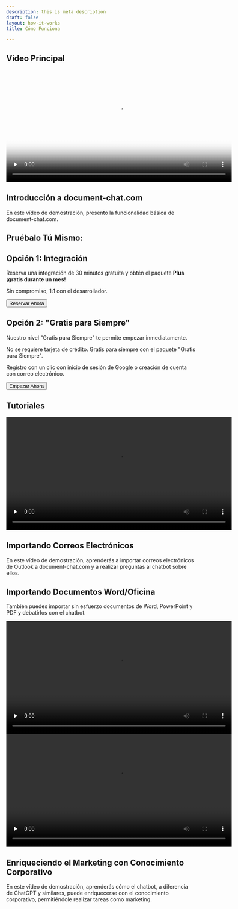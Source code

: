 ```yaml
---
description: this is meta description
draft: false
layout: how-it-works
title: Cómo Funciona

---
```

<section class="section-padding">
  <div class="container">
    <h2 class="mb-2">Video Principal</h2>
    <div class="row align-items-center justify-content-around">
      <div class="col-lg-7" data-aos="fade-up" data-aos-delay="150">
        <video width="600" preload="none" controls poster="/videos/dokuchat-demo-thumbnail.png">
          <source src="/videos/dokuchat-handson-demo.webm" type="video/webm">
          <source src="/videos/dokuchat-handson-demo.mp4" type="video/mp4">
          Su navegador no admite la etiqueta de vídeo.
        </video>
      </div>
      <div class="col-lg-4 mt-4 mt-lg-0" data-aos="fade-in">
        <div class="content">
          <h2 id="emails">Introducción a document-chat.com</h2>
          <p>En este vídeo de demostración, presento la funcionalidad básica de document-chat.com.</p>
        </div>
      </div>
    </div>
  </div>
</section>

<section class="section-padding">
  <div class="container">
    <div class="row">
      <h2 class="mb-2">Pruébalo Tú Mismo:</h2>
      <div class="col">
        <div class="card">
          <div class="card-body">
            <h2 class="mb-2">Opción 1: Integración</h2>
            <p>Reserva una integración de 30 minutos gratuita y obtén el paquete <strong>Plus ¡gratis durante un mes!</strong></p>
            <p>Sin compromiso, 1:1 con el desarrollador.</p>
            <a href="https://calendly.com/justin-guese/doku-chat-onboarding">
              <button class="btn btn-primary mt-4">Reservar Ahora</button>
            </a>
          </div>
        </div>
      </div>
      <div class="col">
        <div class="card">
          <div class="card-body">
            <h2 class="mb-2">Opción 2: "Gratis para Siempre"</h2>
            <p>Nuestro nivel "Gratis para Siempre" te permite empezar inmediatamente.</p>
            <p>No se requiere tarjeta de crédito. Gratis para siempre con el paquete "Gratis para Siempre".</p>
            <p>Registro con un clic con inicio de sesión de Google o creación de cuenta con correo electrónico.</p>
            <a href="/pricing">
              <button class="btn btn-secondary mt-4">Empezar Ahora</button>
            </a>
          </div>
        </div>
      </div>
    </div>
  </div>
</section>

<section class="section-padding">
  <div class="container">
    <h2 class="mb-2">Tutoriales</h2>
    <div class="row align-items-center justify-content-around">
      <div class="col-lg-7" data-aos="fade-up" data-aos-delay="150">
        <video width="600" preload="none" controls>
          <source src="/videos/dokuchat-email-demo.webm" type="video/webm">
          <source src="/videos/dokuchat-email-demo.mp4" type="video/mp4">
          Su navegador no admite la etiqueta de vídeo.
        </video>
      </div>
      <div class="col-lg-4 mt-4 mt-lg-0" data-aos="fade-in">
        <div class="content">
          <h2 id="emails">Importando Correos Electrónicos</h2>
          <p>En este vídeo de demostración, aprenderás a importar correos electrónicos de Outlook a document-chat.com y a realizar preguntas al chatbot sobre ellos.</p>
        </div>
      </div>
    </div>
  </div>
</section>

<section class="section-padding image-info-section has-shapes bg-light-gray has-bg-brash bg-brash-y"
  style="background-image: url('{{ `images/brushes/section-top.svg` | relURL }}'), url('{{ `images/brushes/section-bottom.svg` | relURL }}');">
  <div class="container">
    <div class="row align-items-center">
      <div class="col-lg-4 col-md-5" data-aos="fade-in">
        <div class="content">
          <h2 id="word">Importando Documentos Word/Oficina</h2>
          <p>También puedes importar sin esfuerzo documentos de Word, PowerPoint y PDF y debatirlos con el chatbot.</p>
        </div>
      </div>
      <div class="col-lg-8 col-md-7" data-aos="fade-up" data-aos-delay="150">
        <video width="600" preload="none" controls>
          <source src="/videos/dokuchat-word-demo.webm" type="video/webm">
          <source src="/videos/dokuchat-word-demo.mp4" type="video/mp4">
          Su navegador no admite la etiqueta de vídeo.
        </video>
      </div>
    </div>
  </div>

  <div class="shape-3 shape-xs-2 bg-secondary rounded-circle"></div>
  <div class="shape-4 shape-sm-2 bg-tertiary rounded-circle"></div>
  <div class="shape-5 shape-sm bg-primary rounded-circle"></div>
  <div class="shape-6 shape-xs bg-secondary rounded-circle"></div>
  <div class="shape-7 shape-xs-2 bg-tertiary rounded-circle"></div>
</section>

<section class="section-padding">
  <div class="container">
    <div class="row align-items-center justify-content-around">
      <div class="col-lg-7" data-aos="fade-up" data-aos-delay="150">
        <video width="600" preload="none" controls>
          <source src="/videos/dokuchat-marketing-demo.webm" type="video/webm">
          <source src="/videos/dokuchat-marketing-demo.mp4" type="video/mp4">
          Su navegador no admite la etiqueta de vídeo.
        </video>
      </div>
      <div class="col-lg-4 mt-4 mt-lg-0" data-aos="fade-in">
        <div class="content">
          <h2 id="marketing">Enriqueciendo el Marketing con Conocimiento Corporativo</h2>
          <p>En este vídeo de demostración, aprenderás cómo el chatbot, a diferencia de ChatGPT y similares, puede enriquecerse con el conocimiento corporativo, permitiéndole realizar tareas como marketing.</p>
        </div>
      </div>
    </div>
  </div>
</section>
